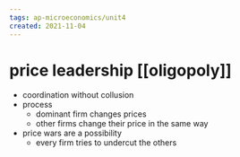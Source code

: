 ```yaml
---
tags: ap-microeconomics/unit4 
created: 2021-11-04
---
```


# price leadership [[oligopoly]]

- coordination without collusion
- process
	- dominant firm changes prices
	- other firms change their price in the same way
- price wars are a possibility
	- every firm tries to undercut the others 
